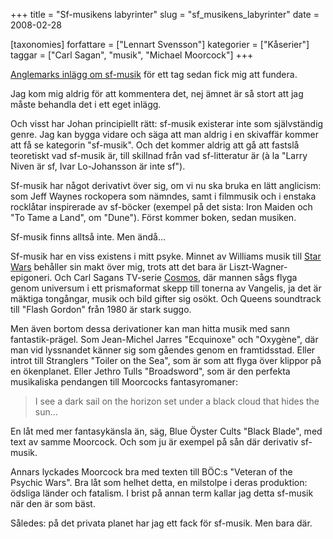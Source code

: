 +++
title = "Sf-musikens labyrinter"
slug = "sf_musikens_labyrinter"
date = 2008-02-28

[taxonomies]
forfattare = ["Lennart Svensson"]
kategorier = ["Kåserier"]
taggar = ["Carl Sagan", "musik", "Michael Moorcock"]
+++

<a href="__FIXME__/det-finns-inget-som-heter-science-fiction-musik/">Anglemarks inlägg om sf-musik</a> för ett tag sedan fick mig att fundera.

Jag kom mig aldrig för att kommentera det, nej ämnet är så stort att jag måste behandla det i ett eget inlägg.

Och visst har Johan principiellt rätt: sf-musik existerar inte som självständig genre. Jag kan bygga vidare och säga att man aldrig i en skivaffär kommer att få se kategorin "sf-musik". Och det kommer aldrig att gå att fastslå teoretiskt vad sf-musik är, till skillnad från vad sf-litteratur är (à la "Larry Niven är sf, Ivar Lo-Johansson är inte sf").

Sf-musik har något derivativt över sig, om vi nu ska bruka en lätt anglicism: som Jeff Waynes rockopera som nämndes, samt i filmmusik och i enstaka rocklåtar inspirerade av sf-böcker (exempel på det sista: Iron Maiden och "To Tame a Land", om "Dune"). Först kommer boken, sedan musiken.

Sf-musik finns alltså inte. Men ändå...

Sf-musik har en viss existens i mitt psyke. Minnet av Williams musik till <a href="http://imdb.com/title/tt0076759/">Star Wars</a> behåller sin makt över mig, trots att det bara är Liszt-Wagner-epigoneri. Och Carl Sagans TV-serie <a href="http://imdb.com/title/tt0081846/">Cosmos</a>, där mannen sågs flyga genom universum i ett prismaformat skepp till tonerna av Vangelis, ja det är mäktiga tongångar, musik och bild gifter sig osökt. Och Queens soundtrack till "Flash Gordon" från 1980 är stark suggo.

Men även bortom dessa derivationer kan man hitta musik med sann fantastik-prägel. Som Jean-Michel Jarres "Ecquinoxe" och "Oxygène", där man vid lyssnandet känner sig som gåendes genom en framtidsstad. Eller introt till Stranglers "Toiler on the Sea", som är som att flyga över klippor på en ökenplanet. Eller Jethro Tulls "Broadsword", som är den perfekta musikaliska pendangen till Moorcocks fantasyromaner:
<blockquote>I see a dark sail
on the horizon
set under a black cloud
that hides the sun...</blockquote>
En låt med mer fantasykänsla än, säg, Blue Öyster Cults "Black Blade", med text av samme Moorcock. Och som ju är exempel på sån där derivativ sf-musik.

Annars lyckades Moorcock bra med texten till BÖC:s "Veteran of the Psychic Wars". Bra låt som helhet detta, en milstolpe i deras produktion: ödsliga länder och fatalism. I brist på annan term kallar jag detta sf-musik när den är som bäst.

Således: på det privata planet har jag ett fack för sf-musik. Men bara där.
